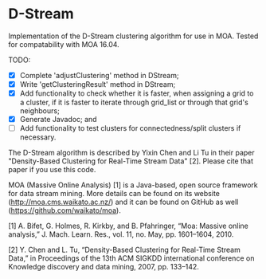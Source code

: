 # D-Stream
Implementation of the D-Stream clustering algorithm for use in MOA. Tested for compatability with MOA 16.04.

TODO:
- [x] Complete 'adjustClustering' method in DStream;
- [x] Write 'getClusteringResult' method in DStream;
- [x] Add functionality to check whether it is faster, when assigning a grid to a cluster, if it is faster to iterate through grid_list or through that grid's neighbours;
- [x] Generate Javadoc; and
- [ ] Add functionality to test clusters for connectedness/split clusters if necessary.

The D-Stream algorithm is described by Yixin Chen and Li Tu in their paper "Density-Based Clustering for Real-Time Stream Data" [2]. Please cite that paper if you use this code.

MOA (Massive Online Analysis) [1] is a Java-based, open source framework for data stream mining. More details can be found on its website (http://moa.cms.waikato.ac.nz/) and it can be found on GitHub as well (https://github.com/waikato/moa).

[1] A. Bifet, G. Holmes, R. Kirkby, and B. Pfahringer, “Moa: Massive online analysis,” J. Mach. Learn. Res., vol. 11, no. May, pp. 1601–1604, 2010.

[2] Y. Chen and L. Tu, “Density-Based Clustering for Real-Time Stream Data,” in Proceedings of the 13th ACM SIGKDD international conference on Knowledge discovery and data mining, 2007, pp. 133–142.

